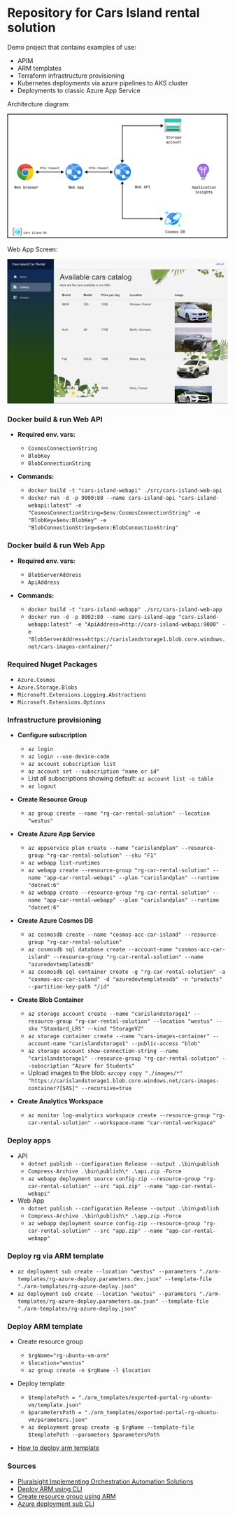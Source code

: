 # Repository for Cars Island rental solution

Demo project that contains examples of use:

- APIM
- ARM templates
- Terraform infrastructure provisioning
- Kubernetes deployments via azure pipelines to AKS cluster
- Deployments to classic Azure App Service

Architecture diagram:

![architecture](./img/cars/architecture.png)

Web App Screen:

![web_app](./img/cars/application-overview.PNG)

### Docker build & run Web API

- **Required env. vars:**
    - `CosmosConnectionString`
    - `BlobKey`
    - `BlobConnectionString`

- **Commands:**
    - `docker build -t "cars-island-webapi" ./src/cars-island-web-api`
    - `docker run -d -p 9000:80 --name cars-island-api "cars-island-webapi:latest" -e "CosmosConnectionString=$env:CosmosConnectionString" -e "BlobKey=$env:BlobKey" -e "BlobConnectionString=$env:BlobConnectionString"`

### Docker build & run Web App

- **Required env. vars:**
    - `BlobServerAddress`
    - `ApiAddress`

- **Commands:**
    - `docker build -t "cars-island-webapp" ./src/cars-island-web-app`
    - `docker run -d -p 8002:80 --name cars-island-app "cars-island-webapp:latest" -e "ApiAddress=http://cars-island-webapi:9000" -e "BlobServerAddress=https://carislandstorage1.blob.core.windows.net/cars-images-container/"`

### Required Nuget Packages

- `Azure.Cosmos`
- `Azure.Storage.Blobs`
- `Microsoft.Extensions.Logging.Abstractions`
- `Microsoft.Extensions.Options`

### Infrastructure provisioning

- **Configure subscription**
    - `az login`
    - `az login --use-device-code`
    - `az account subscription list`
    - `az account set --subscription "name or id"`
    - List all subscriptions showing default: `az account list -o table`
    - `az logout`

- **Create Resource Group**
    - `az group create --name "rg-car-rental-solution" --location "westus"`

- **Create Azure App Service**
    - `az appservice plan create --name "carislandplan" --resource-group "rg-car-rental-solution" --sku "F1"`
    - `az webapp list-runtimes`
    - `az webapp create --resource-group "rg-car-rental-solution" --name "app-car-rental-webapi" --plan "carislandplan" --runtime "dotnet:6"`
    - `az webapp create --resource-group "rg-car-rental-solution" --name "app-car-rental-webapp" --plan "carislandplan" --runtime "dotnet:6"`

- **Create Azure Cosmos DB**
    - `az cosmosdb create --name "cosmos-acc-car-island" --resource-group "rg-car-rental-solution"`
    - `az cosmosdb sql database create --account-name "cosmos-acc-car-island" --resource-group "rg-car-rental-solution" --name "azuredevtemplatesdb"`
    - `az cosmosdb sql container create -g "rg-car-rental-solution" -a "cosmos-acc-car-island" -d "azuredevtemplatesdb" -n "products" --partition-key-path "/id"`

- **Create Blob Container**
    - `az storage account create --name "carislandstorage1" --resource-group "rg-car-rental-solution" --location "westus" --sku "Standard_LRS" --kind "StorageV2"`
    - `az storage container create --name "cars-images-container" --account-name "carislandstorage1" --public-access "blob"`
    - `az storage account show-connection-string --name "carislandstorage1" --resource-group "rg-car-rental-solution" --subscription "Azure for Students"`
    - Upload images to the
      blob: `azcopy copy "./images/*" "https://carislandstorage1.blob.core.windows.net/cars-images-container?[SAS]" --recursive=true`

- **Create Analytics Workspace**
    - `az monitor log-analytics workspace create --resource-group "rg-car-rental-solution" --workspace-name "car-rental-workspace"`

### Deploy apps

- API
    - `dotnet publish --configuration Release --output .\bin\publish`
    - `Compress-Archive .\bin\publish\* .\api.zip -Force`
    - `az webapp deployment source config-zip --resource-group "rg-car-rental-solution" --src "api.zip" --name "app-car-rental-webapi"`
- Web App
    - `dotnet publish --configuration Release --output .\bin\publish`
    - `Compress-Archive .\bin\publish\* .\app.zip -Force`
    - `az webapp deployment source config-zip --resource-group "rg-car-rental-solution" --src "app.zip" --name "app-car-rental-webapp"`

### Deploy rg via ARM template

- `az deployment sub create --location "westus" --parameters "./arm-templates/rg-azure-deploy.parameters.dev.json" --template-file "./arm-templates/rg-azure-deploy.json"`
- `az deployment sub create --location "westus" --parameters "./arm-templates/rg-azure-deploy.parameters.qa.json" --template-file "./arm-templates/rg-azure-deploy.json"`

### Deploy ARM template

- Create resource group
    - `$rgName="rg-ubuntu-vm-arm"`
    - `$location="westus"`
    - `az group create -n $rgName -l $location`

- Deploy template
    - `$templatePath = "./arm_templates/exported-portal-rg-ubuntu-vm/template.json"`
    - `$parametersPath = "./arm_templates/exported-portal-rg-ubuntu-vm/parameters.json"`
    - `az deployment group create -g $rgName --template-file $templatePath --parameters $parametersPath`

- [How to deploy arm template](https://github.com/kolosovpetro/Roadmap.AZ204/blob/master/DevelopAzureComputeSoultions/04_arm_template_deploy_cli.md)

### Sources

- [Pluralsight Implementing Orchestration Automation Solutions](https://app.pluralsight.com/library/courses/microsoft-devops-solutions-implementing-orchestration-automation-solutions/table-of-contents)
- [Deploy ARM using CLI](https://markheath.net/post/deploying-arm-templates-azure-cli)
- [Create resource group using ARM](https://stackoverflow.com/questions/47670797/azure-arm-template-create-resource-group)
- [Azure deployment sub CLI](https://learn.microsoft.com/en-us/cli/azure/deployment/sub?view=azure-cli-latest#az-deployment-sub-create)
